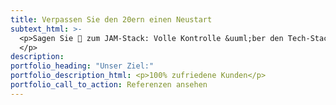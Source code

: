 ```yaml
---
title: Verpassen Sie den 20ern einen Neustart
subtext_html: >-
  <p>Sagen Sie 👋 zum JAM-Stack: Volle Kontrolle &uuml;ber den Tech-Stack. Schnelles On-Screen-Editing. Flat-File-Architektur für weniger Angriffsfl&auml;chen und Hostingkosten.
  </p>
description:
portfolio_heading: "Unser Ziel:"
portfolio_description_html: <p>100% zufriedene Kunden</p>
portfolio_call_to_action: Referenzen ansehen
---
```

